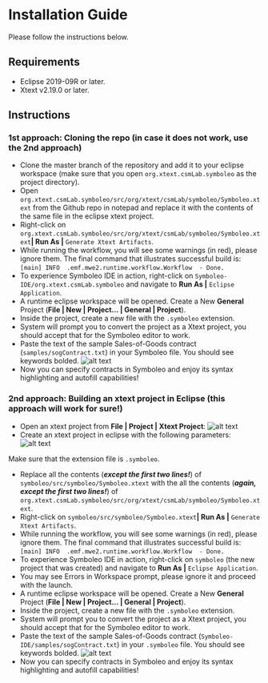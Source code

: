 # Installation Guide
Please follow the instructions below.

## Requirements
- Eclipse 2019-09R or later.
- Xtext v2.19.0 or later.


## Instructions
### 1st approach: Cloning the repo (in case it does not work, use the 2nd approach)
- Clone the master branch of the repository and add it to your eclipse workspace (make sure that you open `org.xtext.csmLab.symboleo` as the project directory).
- Open `org.xtext.csmLab.symboleo/src/org/xtext/csmLab/symboleo/Symboleo.xtext` from the Github repo in notepad and replace it with the contents of the same file in the eclipse xtext project.
- Right-click on `org.xtext.csmLab.symboleo/src/org/xtext/csmLab/symboleo/Symboleo.xtext`**| Run As |** `Generate Xtext Artifacts`.
- While running the workflow, you will see some warnings (in red), please ignore them. The final command that illustrates successful build is: `[main] INFO  .emf.mwe2.runtime.workflow.Workflow  - Done.`
- To experience Symboleo IDE in action, right-click on `Symboleo-IDE/org.xtext.csmLab.symboleo` and navigate to **Run As |** `Eclipse Application`.
- A runtime eclipse workspace will be opened. Create a New **General** Project (**File | New | Project… | General | Project**).
- Inside the project, create a new file with the `.symboleo` extension.
- System will prompt you to convert the project as a Xtext project, you should accept that for the Symboleo editor to work.
- Paste the text of the sample Sales-of-Goods contract (`samples/sogContract.txt`) in your Symboleo file. You should see keywords bolded.
![alt text](https://github.com/Smart-Contract-Modelling-uOttawa/Symboleo-IDE/blob/master/samples/sogOutput.png "Sales-of-Goods contract specified in Symboleo text editor")
- Now you can specify contracts in Symboleo and enjoy its syntax highlighting and autofill capabilities!
### 2nd approach: Building an xtext project in Eclipse (this approach will work for sure!)
- Open an xtext project from **File | Project | Xtext Project**:
![alt text](https://github.com/Smart-Contract-Modelling-uOttawa/Symboleo-IDE/blob/master/images/xtext-wizard.png "how to create a new xtext project")
- Create an xtext project in eclipse with the following parameters:
![alt text](https://github.com/Smart-Contract-Modelling-uOttawa/Symboleo-IDE/blob/master/images/xtext-setup.png "Symboleo xtext project parameters")

Make sure that the extension file is `.symboleo`.
- Replace all the contents (**_except the first two lines!_**) of `symboleo/src/symboleo/Symboleo.xtext` with the all the contents (**_again, except the first two lines!_**) of `org.xtext.csmLab.symboleo/src/org/xtext/csmLab/symboleo/Symboleo.xtext`.
- Right-click on `symboleo/src/symboleo/Symboleo.xtext`**| Run As |** `Generate Xtext Artifacts`.
- While running the workflow, you will see some warnings (in red), please ignore them. The final command that illustrates successful build is: `[main] INFO  .emf.mwe2.runtime.workflow.Workflow  - Done.`
- To experience Symboleo IDE in action, right-click on `symboleo` (the new project that was created) and navigate to **Run As |** `Eclipse Application`.
- You may see Errors in Workspace prompt, please ignore it and proceed with the launch.
- A runtime eclipse workspace will be opened. Create a New **General** Project (**File | New | Project… | General | Project**).
- Inside the project, create a new file with the `.symboleo` extension.
- System will prompt you to convert the project as a Xtext project, you should accept that for the Symboleo editor to work.
- Paste the text of the sample Sales-of-Goods contract (`Symboleo-IDE/samples/sogContract.txt`) in your `.symboleo` file. You should see keywords bolded.
![alt text](https://github.com/Smart-Contract-Modelling-uOttawa/Symboleo-IDE/blob/master/samples/sogOutput.png "Sales-of-Goods contract specified in Symboleo text editor")
- Now you can specify contracts in Symboleo and enjoy its syntax highlighting and autofill capabilities!
